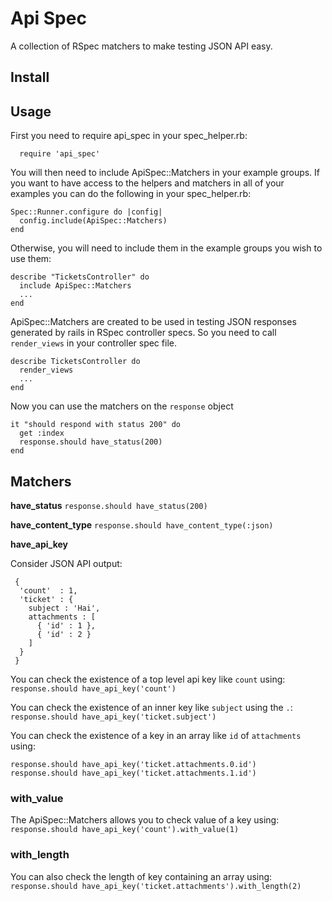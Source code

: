 Api Spec
========

A collection of RSpec matchers to make testing JSON API easy.

Install
-------

Usage
-----

First you need to require api_spec in your spec_helper.rb:

```
  require 'api_spec'
```

You will then need to include ApiSpec::Matchers in your example groups.
If you want to have access to the helpers and matchers in all of your examples you can do the following in your spec_helper.rb:

```
Spec::Runner.configure do |config|
  config.include(ApiSpec::Matchers)
end
```

Otherwise, you will need to include them in the example groups you wish to use them:

```
describe "TicketsController" do
  include ApiSpec::Matchers
  ...
end
```

ApiSpec::Matchers are created to be used in testing JSON responses
generated by rails in RSpec controller specs. So you need to call
`render_views` in your controller spec file.

```
describe TicketsController do
  render_views
  ...
end
```

Now you can use the matchers on the `response` object

```
it "should respond with status 200" do
  get :index
  response.should have_status(200)
end
```

Matchers
--------

**have_status**
`response.should have_status(200)`

**have_content_type**
`response.should have_content_type(:json)`

**have_api_key**

Consider JSON API output:

```
 {
  'count'  : 1,
  'ticket' : {
    subject : 'Hai',
    attachments : [
      { 'id' : 1 },
      { 'id' : 2 }
    ]
  }
 }
```

You can check the existence of a top level api key like `count` using: 
`response.should have_api_key('count')`

You can check the existence of an inner key like `subject` using the `.`:
`response.should have_api_key('ticket.subject')`

You can check the existence of a key in an array like `id` of
`attachments` using:

```
response.should have_api_key('ticket.attachments.0.id')
response.should have_api_key('ticket.attachments.1.id')
```

### with_value
The ApiSpec::Matchers allows you to check value of a key using:
`response.should have_api_key('count').with_value(1)`

### with_length
You can also check the length of key containing an array using:
`response.should have_api_key('ticket.attachments').with_length(2)`
